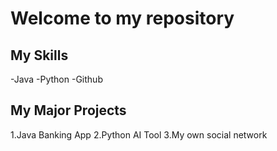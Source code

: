 # Welcome to my repository

## My Skills
-Java
-Python
-Github

## My Major Projects
1.Java Banking App
2.Python AI Tool
3.My own social network
